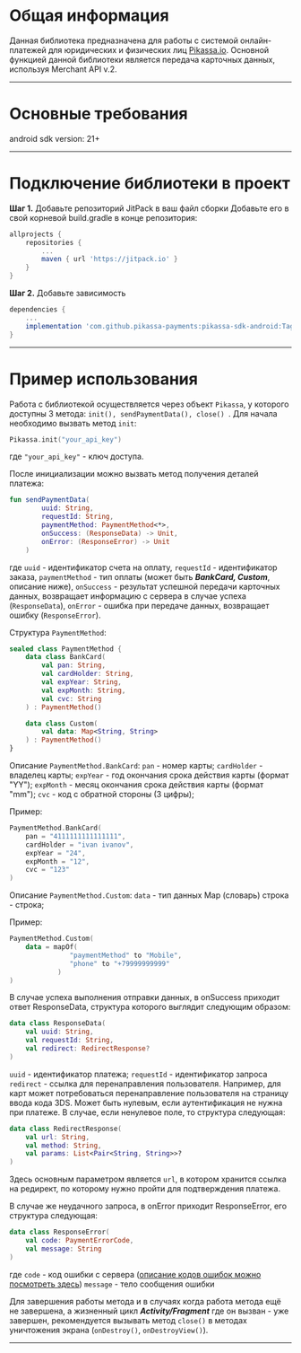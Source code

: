 # Общая информация
Данная библиотека предназначена для работы с системой онлайн-платежей для юридических и физических лиц [Pikassa.io](https://pikassa.io/).
Основной функцией данной библиотеки является передача карточных данных, используя Merchant API v.2.
***
# Основные требования
android sdk version: 21+
***
# Подключение библиотеки в проект
**Шаг 1.** Добавьте репозиторий JitPack в ваш файл сборки
Добавьте его в свой корневой build.gradle в конце репозитория:
```gradle
allprojects {
    repositories {
        ...
        maven { url 'https://jitpack.io' }
    }
}
```
**Шаг 2.** Добавьте зависимость

```gradle
dependencies {
    ...
    implementation 'com.github.pikassa-payments:pikassa-sdk-android:Tag'
}
```
***
# Пример использования
Работа с библиотекой осуществляется через объект ```Pikassa```, у которого доступны 3 метода: ```init(), sendPaymentData(), close() ```. Для начала необходимо вызвать метод ```init```:
```kotlin
Pikassa.init("your_api_key")
```
где ```"your_api_key"``` - ключ доступа.

После инициализации можно вызвать метод получения деталей платежа:
```kotlin
fun sendPaymentData(
        uuid: String,
        requestId: String,
        paymentMethod: PaymentMethod<*>,
        onSuccess: (ResponseData) -> Unit,
        onError: (ResponseError) -> Unit
    )
```
где ```uuid``` - идентификатор счета на оплату, ```requestId``` - идентификатор заказа, ```paymentMethod``` - тип оплаты (может быть ***BankCard, Custom***, описание ниже), ```onSuccess``` - результат успешной передачи карточных данных, возвращает информацию с сервера в случае успеха (```ResponseData```), ```onError``` - ошибка при передаче данных, возвращает ошибку (```ResponseError```).

Структура ```PaymentMethod```:
```kotlin
sealed class PaymentMethod {
    data class BankCard(
        val pan: String,
        val cardHolder: String,
        val expYear: String,
        val expMonth: String,
        val cvc: String
    ) : PaymentMethod()

    data class Custom(
        val data: Map<String, String>
    ) : PaymentMethod()
}
```
Описание  ```PaymentMethod.BankCard```:
```pan``` - номер карты;
```cardHolder``` - владелец карты;
```expYear``` - год окончания срока действия карты (формат "YY");
```expMonth``` - месяц окончания срока действия карты (формат "mm");
```cvc``` - код с обратной стороны (3 цифры);

Пример:
```kotlin
PaymentMethod.BankCard(
    pan = "4111111111111111",
    cardHolder = "ivan ivanov",
    expYear = "24",
    expMonth = "12",
    cvc = "123"
)
```


Описание  ```PaymentMethod.Custom```:
```data``` - тип данных Map (словарь) строка - строка;

Пример:
```kotlin
PaymentMethod.Custom(
    data = mapOf(
               "paymentMethod" to "Mobile",
               "phone" to "+79999999999" 
            )
)
```

В случае успеха выполнения отправки данных, в onSuccess приходит ответ ResponseData, структура которого выглядит следующим образом:
```kotlin
data class ResponseData(
    val uuid: String,
    val requestId: String,
    val redirect: RedirectResponse?
)
```
```uuid``` - идентификатор платежа; 
```requestId``` - идентификатор запроса
```redirect``` - ссылка для перенаправления пользователя. Например, для карт может потребоваться перенаправление пользователя на страницу ввода кода 3DS. Может быть нулевым, если аутентификация не нужна при платеже. В случае, если ненулевое поле, то структура следующая:

```kotlin
data class RedirectResponse(
    val url: String,
    val method: String,
    val params: List<Pair<String, String>>?
)
```
Здесь основным параметром является ```url```, в котором хранится ссылка на редирект, по которому нужно пройти для подтверждения платежа. 

В случае же неудачного запроса, в onError приходит ResponseError, его структура следующая:
```kotlin
data class ResponseError(
    val code: PaymentErrorCode,
    val message: String
)
```
где
```code``` - код ошибки с сервера ([описание кодов ошибок можно посмотреть здесь](https://pikassa.io/docs/#8c0b7c9f1c))
```message``` - тело сообщения ошибки

Для завершения работы метода и в случаях когда работа метода ещё не завершена, а жизненный цикл ***Activity/Fragment*** где он вызван - уже завершен, рекомендуется вызывать метод ```close()``` в методах уничтожения экрана (```onDestroy()```, ```onDestroyView()```).
***
